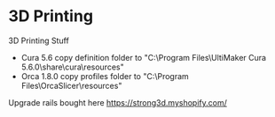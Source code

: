 # 3D Printing
3D Printing Stuff

- Cura 5.6 copy definition folder to "C:\Program Files\UltiMaker Cura 5.6.0\share\cura\resources\"
- Orca 1.8.0 copy profiles folder to "C:\Program Files\OrcaSlicer\resources\"

Upgrade rails bought here https://strong3d.myshopify.com/


